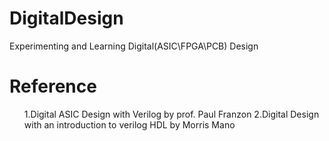 # DigitalDesign
Experimenting and Learning Digital(ASIC\FPGA\PCB) Design

<h1>Reference</h1>
<ol>
1.Digital ASIC Design with Verilog by prof. Paul Franzon
2.Digital Design with an introduction to verilog HDL by Morris Mano
</ol>

